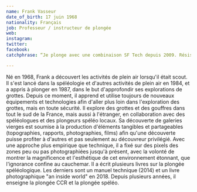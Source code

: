 ```yaml
---
name: Frank Vasseur
date_of_birth: 17 juin 1968
nationality: Français
job: Professeur / instructeur de plongée
web: 
instagram:
twitter:
facebook: 
catchphrase: “Je plonge avec une combinaison SF Tech depuis 2009. Résistante, confortable, fiable, elle reste la meilleure combinaison de plongée que j'ai jamais utilisée pour la plongée technique et la plongée spéléo.”

---
```

Né en 1968, Frank a découvert les activités de plein air lorsqu'il était scout. Il s'est lancé dans la spéléologie et d'autres activités de plein air en 1984, et a appris à plonger en 1987, dans le but d'approfondir ses explorations de grottes. Depuis ce moment, il apprend et utilise toujours de nouveaux équipements et technologies afin d'aller plus loin dans l'exploration des grottes, mais en toute sécurité.
Il explore des grottes et des gouffres dans tout le sud de la France, mais aussi à l'étranger, en collaboration avec des spéléologues et des plongeurs spéléo locaux. Sa découverte de galeries vierges est soumise à la production d'éléments tangibles et partageables (topographies, rapports, photographies, films) afin qu'une découverte puisse profiter à d'autres et pas seulement au découvreur privilégié. Avec une approche plus empirique que technique, il a fixé sur des pixels des zones peu ou pas photographiées jusqu'à présent, avec la volonté de montrer la magnificence et l'esthétique de cet environnement étonnant, que l'ignorance confine au cauchemar.
Il a écrit plusieurs livres sur la plongée spéléologique. Les derniers sont un manuel technique (2014) et un livre photographique "an inside world" en 2018.
Depuis plusieurs années, il enseigne la plongée CCR et la plongée spéléo.